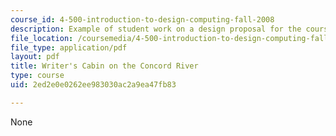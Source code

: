 ```yaml
---
course_id: 4-500-introduction-to-design-computing-fall-2008
description: Example of student work on a design proposal for the course project.
file_location: /coursemedia/4-500-introduction-to-design-computing-fall-2008/2ed2e0e0262ee983030ac2a9ea47fb83_assn1_5.pdf
file_type: application/pdf
layout: pdf
title: Writer's Cabin on the Concord River
type: course
uid: 2ed2e0e0262ee983030ac2a9ea47fb83

---
```

None
